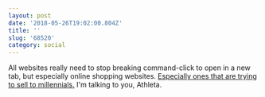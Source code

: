 ```yaml
---
layout: post
date: '2018-05-26T19:02:00.804Z'
title: ''
slug: '68520'
category: social
---
```

All websites really need to stop breaking command-click to open in a new tab, but especially online shopping websites. [Especially ones that are trying to sell to millennials.](https://www.nngroup.com/articles/multi-tab-page-parking/) I&#39;m talking to you, Athleta.
